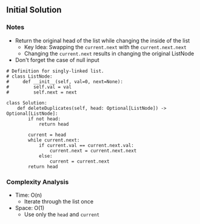 ## Initial Solution
### Notes
- Return the original head of the list while changing the inside of the list
  - Key Idea: Swapping the `current.next` with the `current.next.next` 
  - Changing the `current.next` results in changing the original ListNode
- Don't forget the case of null input

```Python3
# Definition for singly-linked list.
# class ListNode:
#     def __init__(self, val=0, next=None):
#         self.val = val
#         self.next = next

class Solution:
    def deleteDuplicates(self, head: Optional[ListNode]) -> Optional[ListNode]:        
        if not head:
            return head

        current = head
        while current.next:
            if current.val == current.next.val:
                current.next = current.next.next
            else:
                current = current.next
        return head
```
### Complexity Analysis
- Time: O(n)
  - Iterate through the list once  
- Space: O(1)
  - Use only the `head` and `current`
